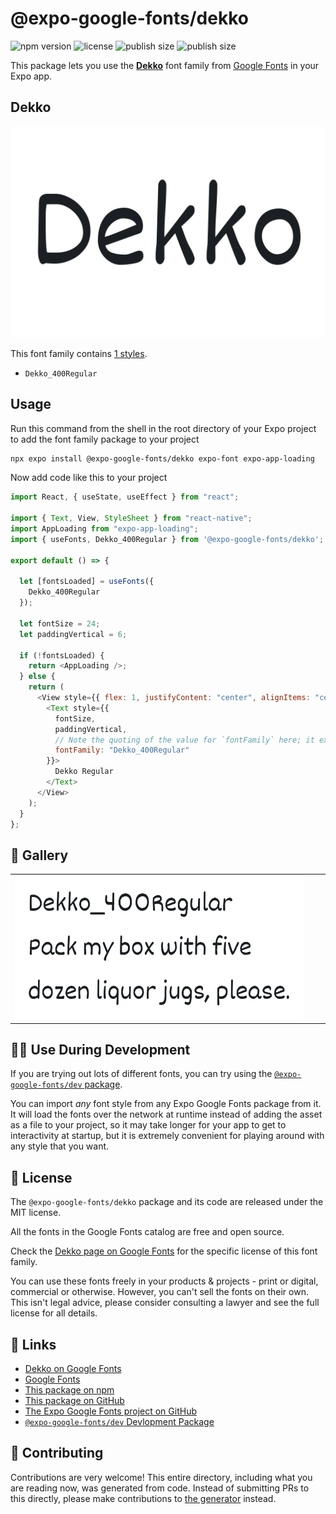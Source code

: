 # @expo-google-fonts/dekko

![npm version](https://flat.badgen.net/npm/v/@expo-google-fonts/dekko)
![license](https://flat.badgen.net/github/license/expo/google-fonts)
![publish size](https://flat.badgen.net/packagephobia/install/@expo-google-fonts/dekko)
![publish size](https://flat.badgen.net/packagephobia/publish/@expo-google-fonts/dekko)

This package lets you use the [**Dekko**](https://fonts.google.com/specimen/Dekko) font family from [Google Fonts](https://fonts.google.com/) in your Expo app.

## Dekko

![Dekko](./font-family.png)

This font family contains [1 styles](#-gallery).

- `Dekko_400Regular`

## Usage

Run this command from the shell in the root directory of your Expo project to add the font family package to your project

```sh
npx expo install @expo-google-fonts/dekko expo-font expo-app-loading
```

Now add code like this to your project

```js
import React, { useState, useEffect } from "react";

import { Text, View, StyleSheet } from "react-native";
import AppLoading from "expo-app-loading";
import { useFonts, Dekko_400Regular } from '@expo-google-fonts/dekko';

export default () => {

  let [fontsLoaded] = useFonts({
    Dekko_400Regular
  });

  let fontSize = 24;
  let paddingVertical = 6;

  if (!fontsLoaded) {
    return <AppLoading />;
  } else {
    return (
      <View style={{ flex: 1, justifyContent: "center", alignItems: "center" }}>
        <Text style={{
          fontSize,
          paddingVertical,
          // Note the quoting of the value for `fontFamily` here; it expects a string!
          fontFamily: "Dekko_400Regular"
        }}>
          Dekko Regular
        </Text>
      </View>
    );
  }
};
```

## 🔡 Gallery


||||
|-|-|-|
|![Dekko_400Regular](./Dekko_400Regular.ttf.png)||||


## 👩‍💻 Use During Development

If you are trying out lots of different fonts, you can try using the [`@expo-google-fonts/dev` package](https://github.com/expo/google-fonts/tree/master/font-packages/dev#readme).

You can import _any_ font style from any Expo Google Fonts package from it. It will load the fonts over the network at runtime instead of adding the asset as a file to your project, so it may take longer for your app to get to interactivity at startup, but it is extremely convenient for playing around with any style that you want.


## 📖 License

The `@expo-google-fonts/dekko` package and its code are released under the MIT license.

All the fonts in the Google Fonts catalog are free and open source.

Check the [Dekko page on Google Fonts](https://fonts.google.com/specimen/Dekko) for the specific license of this font family.

You can use these fonts freely in your products & projects - print or digital, commercial or otherwise. However, you can't sell the fonts on their own. This isn't legal advice, please consider consulting a lawyer and see the full license for all details.

## 🔗 Links

- [Dekko on Google Fonts](https://fonts.google.com/specimen/Dekko)
- [Google Fonts](https://fonts.google.com/)
- [This package on npm](https://www.npmjs.com/package/@expo-google-fonts/dekko)
- [This package on GitHub](https://github.com/expo/google-fonts/tree/master/font-packages/dekko)
- [The Expo Google Fonts project on GitHub](https://github.com/expo/google-fonts)
- [`@expo-google-fonts/dev` Devlopment Package](https://github.com/expo/google-fonts/tree/master/font-packages/dev)

## 🤝 Contributing

Contributions are very welcome! This entire directory, including what you are reading now, was generated from code. Instead of submitting PRs to this directly, please make contributions to [the generator](https://github.com/expo/google-fonts/tree/master/packages/generator) instead.

